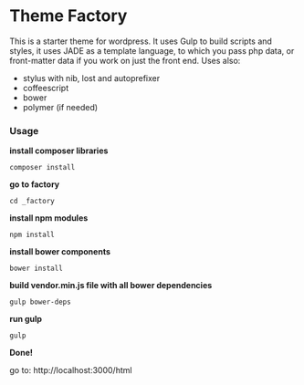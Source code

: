 # Theme Factory

This is a starter theme for wordpress. It uses Gulp to build scripts and styles, it uses JADE as a template language, to which you pass php data, or front-matter data if you work on just the front end.
Uses also:

- stylus with nib, lost and autoprefixer
- coffeescript
- bower
- polymer (if needed)

### Usage

**install composer libraries**

```shell
composer install
```

**go to factory**

```shell
cd _factory
```

**install npm modules**

```shell
npm install
```

**install bower components**

```shell
bower install
```

**build vendor.min.js file with all bower dependencies**

```shell
gulp bower-deps
```

**run gulp**

```shell
gulp
```

**Done!**

go to:
http://localhost:3000/html
